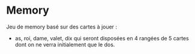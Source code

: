 # Memory
Jeu de memory basé sur des cartes à jouer :
- as, roi, dame, valet, dix
qui seront disposées en 4 rangées de 5 cartes dont on ne verra initialement que
le dos.
